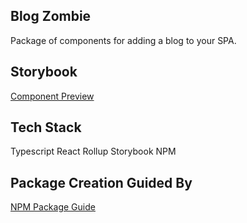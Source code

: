 ## Blog Zombie

Package of components for adding a blog to your SPA.

## Storybook

[Component Preview](https://storybook.blog-zombie.com)

## Tech Stack

Typescript
React
Rollup
Storybook
NPM

## Package Creation Guided By

[NPM Package Guide](https://prateeksurana.me/blog/react-component-library-using-storybook-6/#compiling-the-library-using-rollup)
